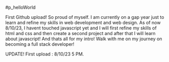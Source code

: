 #p_helloWorld

First Github upload! So proud of myself. I am currently on a gap year just to learn and refine my skills in web development and web design.
As of now 8/10/23, I havent touched javascript yet and I will first refine my skills of html and css and then create a second project and after that I will learn about javascript!
And thats all for my intro! Walk with me on my journey on becoming a full stack developer!

UPDATE!
First upload : 8/10/23 5 PM.
